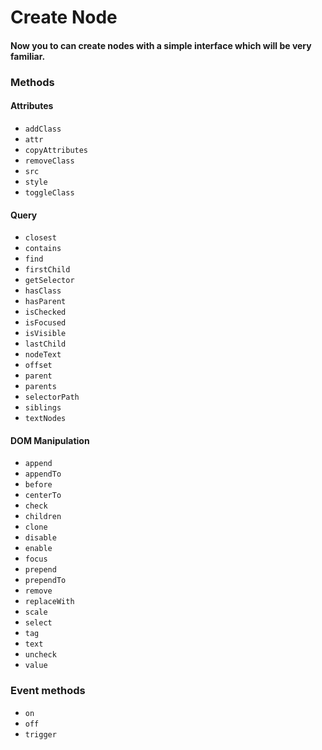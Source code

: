 # Create Node
#### Now you to can create nodes with a simple interface which will be very familiar.

### Methods

#### Attributes
- `addClass`
- `attr`
- `copyAttributes`
- `removeClass`
- `src`
- `style`
- `toggleClass`

#### Query
- `closest`
- `contains`
- `find`
- `firstChild`
- `getSelector`
- `hasClass`
- `hasParent`
- `isChecked`
- `isFocused`
- `isVisible`
- `lastChild`
- `nodeText`
- `offset`
- `parent`
- `parents`
- `selectorPath`
- `siblings`
- `textNodes`

#### DOM Manipulation
- `append`
- `appendTo`
- `before`
- `centerTo`
- `check`
- `children`
- `clone`
- `disable`
- `enable`
- `focus`
- `prepend`
- `prependTo`
- `remove`
- `replaceWith`
- `scale`
- `select`
- `tag`
- `text`
- `uncheck`
- `value`

### Event methods
- `on`
- `off`
- `trigger`
